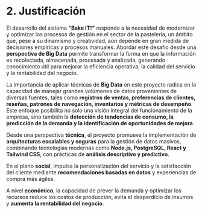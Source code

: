 # 2. Justificación

El desarrollo del sistema **“Bake IT!”** responde a la necesidad de modernizar y optimizar los procesos de gestión en el sector de la pastelería, un ámbito que, pese a su dinamismo y creatividad, aún depende en gran medida de decisiones empíricas y procesos manuales. Abordar este desafío desde una **perspectiva de Big Data** permite transformar la forma en que la información es recolectada, almacenada, procesada y analizada, generando conocimiento útil para mejorar la eficiencia operativa, la calidad del servicio y la rentabilidad del negocio.

La importancia de aplicar técnicas de **Big Data** en este proyecto radica en la capacidad de manejar grandes volúmenes de datos provenientes de diversas fuentes, tales como **registros de ventas, preferencias de clientes, reseñas, patrones de navegación, inventarios y métricas de desempeño**. Este enfoque posibilita no solo una visión integral del funcionamiento de la empresa, sino también la **detección de tendencias de consumo, la predicción de la demanda y la identificación de oportunidades de mejora**.

Desde una perspectiva **técnica**, el proyecto promueve la implementación de **arquitecturas escalables y seguras** para la gestión de datos masivos, combinando tecnologías modernas como **Node.js, PostgreSQL, React y Tailwind CSS**, con prácticas de **análisis descriptivo y predictivo**.  

En el plano **social**, impulsa la personalización del servicio y la satisfacción del cliente mediante **recomendaciones basadas en datos** y experiencias de compra más ágiles.  

A nivel **económico**, la capacidad de prever la demanda y optimizar los recursos reduce los costos de producción, evita el desperdicio de insumos y **aumenta la rentabilidad del negocio**.
